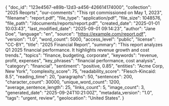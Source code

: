 {
  "doc_id": "123e4567-e89b-12d3-a456-426614174000",
  "collection": "2025 Reoprts",
  "our-comments": "This rpt commissioned on May 1, 2023",
  "filename": "report.pdf",
  "file_type": "application/pdf",
  "file_size": 1048576,
  "file_path": "/documents/reports/report.pdf",
  "created_date": "2025-01-01 10:03:43",
  "last_modified_date": "2025-09-01 09:14:23",
  "author": "Jane Doe",
  "language": "en",
  "source": "https://example.com/report.pdf",
  "version": "1.0", 
  "word_count": 5000,
  "access_level": "public",
  "license": "CC-BY",
  "title": "2025 Financial Report",
  "summary": "This report analyzes Q1 2025 financial performance. It highlights revenue growth and cost trends.",
  "topics": "finance, budgeting, corporate",
  "keywords": "revenue, profit, expenses",
  "key_phrases": "financial performance, cost analysis",
  "category": "financial",
  "sentiment": "positive, 0.85",
  "entities": "Acme Corp, New York",
  "complexity_score": 75,
  "readability_score": "Flesch-Kincaid: 8.5",
  "reading_time": 20,
  "paragraphs": 50,
  "sentences": 200,
  "character_count": 30000,
  "unique_word_count": 1200,
  "average_sentence_length": 25,
  "links_count": 5,
  "image_count": 3,
  "generated_date": "2025-09-24T10:21:00Z",
  "metadata_version": "1.0",
  "tags": "urgent, review",
  "geolocation": "United States".
}